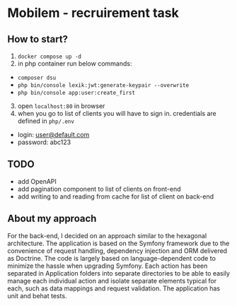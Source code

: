 # Mobilem - recruirement task

## How to start?
1) `docker compose up -d`
2) in php container run below commands:
* `composer dsu`
* `php bin/console lexik:jwt:generate-keypair --overwrite`
* `php bin/console app:user:create_first`
3) open `localhost:80` in browser
4) when you go to list of clients you will have to sign in. credentials are defined in `php/.env`
* login: user@default.com
* password: abc123

## TODO
* add OpenAPI
* add pagination component to list of clients on front-end
* add writing to and reading from cache for list of client on back-end

## About my approach
For the back-end, I decided on an approach similar to the hexagonal architecture. The application is based on the Symfony framework due to the convenience of request handling, dependency injection and ORM delivered as Doctrine. The code is largely based on language-dependent code to minimize the hassle when upgrading Symfony. Each action has been separated in Application folders into separate directories to be able to easily manage each individual action and isolate separate elements typical for each, such as data mappings and request validation. The application has unit and behat tests.
